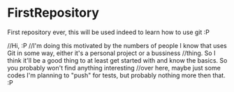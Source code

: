 FirstRepository
===============

First repository ever, this will be used indeed to learn how to use git :P

//Hi, :P
//I'm doing this motivated by the numbers of people I know that uses Git in some way, either it's a personal project or a bussiness
//thing. So I think it'll be a good thing to at least get started with and know the basics. So you probably won't find anything interesting
//over here, maybe just some codes I'm planning to "push" for tests, but probably nothing more then that. :P
